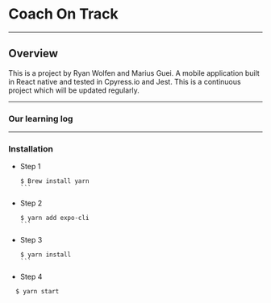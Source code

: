 # Coach On Track

----

## Overview

This is a project by Ryan Wolfen and Marius Guei. A mobile application built in React native and tested in Cpyress.io and  Jest. This is a continuous project which will be updated regularly.

---

### Our learning log

---

### Installation

- Step 1
  ````
  $ Brew install yarn
  ```
- Step 2
    ````
    $ yarn add expo-cli
    ```  
- Step 3
    ````
    $ yarn install
    ```
-  Step 4
  ````
    $ yarn start
  ````
